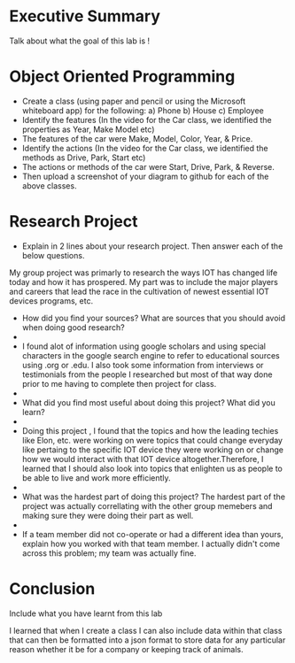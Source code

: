 # Executive Summary
Talk about what the goal of this lab is !

# Object Oriented Programming
* Create a class (using paper and pencil or using the Microsoft whiteboard app) for the following:
a) Phone
b) House
c) Employee
* Identify the features (In the video for the Car class, we identified the properties as Year, Make Model etc)
* The features of the car were Make, Model, Color, Year, & Price.
* Identify the actions (In the video for the Car class, we identified the methods as Drive, Park, Start etc)
* The actions or methods of the car were Start, Drive, Park, & Reverse.
* Then upload a screenshot of your diagram to github for each of the above classes.

# Research Project
* Explain in 2 lines about your research project. Then answer each of the below questions.

My group project was primarly to research the ways IOT has changed life today and how it has prospered. My part was to include the major players and careers that lead the race in the cultivation of newest essential IOT devices programs, etc.

* How did you find your sources? What are sources that you should avoid when doing good research?
* 
* I found alot of information using google scholars and using special characters in the google search engine to refer to educational sources using .org or .edu. I also took some information from interviews or testimonials from the people I researched but most of that way done prior to me having to complete then project for class. 
* 
* What did you find most useful about doing this project? What did you learn?
* 
* Doing this project , I found that the topics and how the leading techies like Elon, etc. were working on were topics that could change everyday like pertaing to the specific IOT device they were working on or change how we would interact with that IOT device altogether.Therefore, I learned that I should also look into topics that enlighten us as people to be able to live and work more efficiently. 
* 
* What was the hardest part of doing this project? The hardest part of the project was actually correllating with the other group memebers and making sure they were doing their part as well.
* 
* If a team member did not co-operate or had a different idea than yours, explain how you worked with that team member. I actually didn't come across this problem; my team was actually fine. 

# Conclusion
Include what you have learnt from this lab

I learned that when I create a class I can also include data within that class that can then be formatted into a json format to store data for any particular reason whether it be for a company or keeping track of animals.

